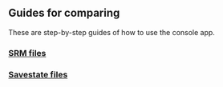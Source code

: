 ## Guides for comparing

These are step-by-step guides of how to use the console app.

### <a href=guides/SRM>SRM files</a>
### <a href=guides/Snes9x>Savestate files</a>
